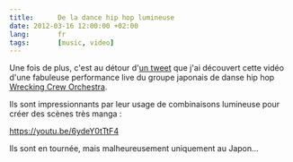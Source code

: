 ```yaml
---
title:      De la dance hip hop lumineuse
date: 2012-03-16 12:00:00 +02:00
lang:       fr
tags:       [music, video]
---
```


Une fois de plus, c'est au détour d'[un tweet](https://twitter.com/codepo8/status/180626257938100224) que j'ai découvert cette vidéo d'une fabuleuse performance live du groupe japonais de danse hip hop [Wrecking Crew Orchestra](http://wizarts.jp/).

Ils sont impressionnants par leur usage de combinaisons lumineuse pour créer des scènes très manga :

https://youtu.be/6ydeY0tTtF4

Ils sont en tournée, mais malheureusement uniquement au Japon…
